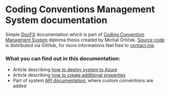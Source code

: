 ﻿# Coding Conventions Management System documentation
Simple [DocFX](https://dotnet.github.io/docfx/index.html) documentation which is part of [Coding Convention Managment System](https://ccms.orlicek.net/) diploma thesis created by Michal Orlíček. [Source code](https://github.com/orlicekm/CodingConventionsManagementSystem) is distributed via GitHub, for more informations feel free to [contact me](mailto:michal@orlicek.net).

### What you can find out in this documentation:
* Article describing [how to deploy system to Azure](/articles/deployment.html)
* Article describing [how to create additional properties](/articles/properties.html)
* Part of system [API documentation](/api/index.html), where custom conventions are added